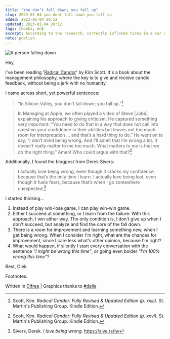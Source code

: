 ```yaml
---
title: "You don’t fall down; you fall up"
slug: 2023-01-04-you-dont-fall-down-you-fall-up
added: 2023-01-04 20:12
updated: 2023-01-04 20:12
tags: [books, en]
excerpt: According to the research, correctly inflated tires in a car can improve the mileage by around 3.3 percent.
note: publish
---
```

![A person falling down](/images/2023-01-04.png)

Hey,

I've been reading '[Radical Candor](https://www.radicalcandor.com)' by Kim Scott. It's a book about the management philosophy, where the key is to give and receive candid feedback, without being a jerk with no humanity.

I came across short, yet powerful sentences:

> “In Silicon Valley, you don’t fall down; you fall up.”[^1]

> In Managing at Apple, we often played a video of Steve [Jobs] explaining his approach to giving criticism. He captured something very important: “You need to do that in a way that does not call into question your confidence in their abilities but leaves not too much room for interpretation … and that’s a hard thing to do.” He went on to say, “I don’t mind being wrong. And I’ll admit that I’m wrong a lot. It doesn’t really matter to me too much. What matters to me is that we do the right thing.” Amen! Who could argue with that?[^2]

Additionally, I found the blogpost from Derek Sivers:

> I actually love being wrong, even though it cracks my confidence, because that’s the only time I learn. I actually love being lost, even though it fuels fears, because that’s when I go somewhere unexpected.[^3]

I started thinking...
1. Instead of play win-lose game, I can play win-win game.
1. Either I succeed at something, or I learn from the failure. With this approach, I win either way. The only condition is, I don't give up when I don't succeed, but analyze and find the core of the fall down.
1. There is a room for improvement and learning something new, when I get being wrong. When I consider I'm right, what are the chances for improvement, since I care less what's other opinion, because I'm right?
1. What would happen, if silently I start every conversation with the sentence *"I might be wrong this time"*, or going even bolder *"I'm 100% wrong this time"*?


Best,
Olek


Footnotes:
[^1]: Scott, Kim. *Radical Candor: Fully Revised & Updated Edition (p. xxiii).* St. Martin's Publishing Group. Kindle Edition. 
[^2]: Scott, Kim. *Radical Candor: Fully Revised & Updated Edition (p. xxvi).* St. Martin's Publishing Group. Kindle Edition. 
[^3]: Sivers, Derek. *I love being wrong.* https://sive.rs/lw

Written in [Difree](https://www.getdifree.com/) | Graphics thanks to [#dalle](https://labs.openai.com/s/xdQlR6aSsx6i1d5pAIuPgH3L)
